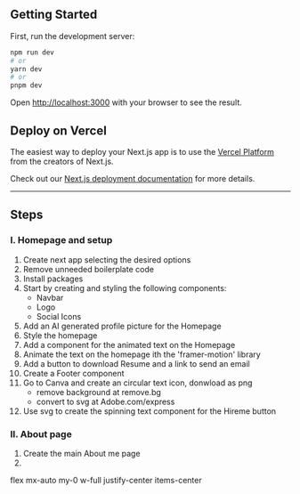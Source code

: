 

## Getting Started

First, run the development server:

```bash
npm run dev
# or
yarn dev
# or
pnpm dev
```

Open [http://localhost:3000](http://localhost:3000) with your browser to see the result.

## Deploy on Vercel

The easiest way to deploy your Next.js app is to use the [Vercel Platform](https://vercel.com/new?utm_medium=default-template&filter=next.js&utm_source=create-next-app&utm_campaign=create-next-app-readme) from the creators of Next.js.

Check out our [Next.js deployment documentation](https://nextjs.org/docs/deployment) for more details.


****************************************************************

## Steps

### I. Homepage and setup

1. Create next app selecting the desired options
2. Remove unneeded boilerplate code
3. Install packages
4. Start by creating and styling the following components:
    - Navbar
    - Logo
    - Social Icons
5. Add an AI generated profile picture for the Homepage
6. Style the homepage
7. Add a component for the animated text on the Homepage
8. Animate the text on the homepage ith the 'framer-motion' library
9. Add a button to download Resume and a link to send an email
10. Create a Footer component
11. Go to Canva and create an circular text icon, donwload as png
    - remove background at remove.bg
    - convert to svg at Adobe.com/express
12. Use svg to create the spinning text component for the Hireme button

### II. About page

1. Create the main About me page
2. 


flex mx-auto my-0 w-full justify-center items-center